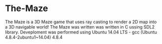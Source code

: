 # The-Maze
The Maze is a 3D Maze game that uses ray casting to render a 2D map into a 3D navigable world!  The Maze was written was written in C ussing SDL2 library. Deveploment was performed using Ubuntu 14.04 LTS - gcc (Ubuntu 4.8.4-2ubuntu1~14.04) 4.8.4
